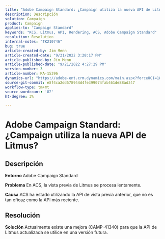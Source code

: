 ```yaml
---
title: "Adobe Campaign Standard: ¿Campaign utiliza la nueva API de Litmus?"
description: Descripción
solution: Campaign
product: Campaign
applies-to: "Campaign Standard"
keywords: "KCS, Litmus, API, Rendering, ACS, Adobe Campaign Standard"
resolution: Resolution
internal-notes: "TK210746"
bug: true
article-created-by: Jim Menn
article-created-date: "9/21/2022 3:28:17 PM"
article-published-by: Jim Menn
article-published-date: "9/21/2022 4:27:29 PM"
version-number: 3
article-number: KA-15396
dynamics-url: "https://adobe-ent.crm.dynamics.com/main.aspx?forceUCI=1&pagetype=entityrecord&etn=knowledgearticle&id=8c66a603-c239-ed11-9db1-0022480866ad"
source-git-commit: e8f4ca2dd578944d4fe399074fab461de88ad247
workflow-type: tm+mt
source-wordcount: '82'
ht-degree: 3%

---
```


# Adobe Campaign Standard: ¿Campaign utiliza la nueva API de Litmus?

## Descripción


<b>Entorno</b>
Adobe Campaign Standard

<b>Problema</b>
En ACS, la vista previa de Litmus se procesa lentamente.

<b>Causa</b>
ACS ha estado utilizando la API de vista previa anterior, que no es tan eficaz como la API más reciente.


## Resolución


<b>Solución</b>
Actualmente existe una mejora (CAMP-41340) para que la API de Litmus actualizada se utilice en una versión futura.

